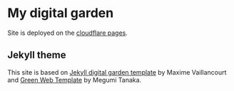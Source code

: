 # My digital garden

Site is deployed on the [cloudflare pages](https://pages.cloudflare.com/).

## Jekyll theme

This site is based on [Jekyll digital garden template](https://github.com/maximevaillancourt/digital-garden-jekyll-template) by Maxime Vaillancourt and [Green Web Template](https://github.com/meewgumi/green-web-template) by Megumi Tanaka.
